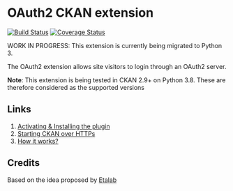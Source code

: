 OAuth2 CKAN extension
=====================

[![Build Status](https://travis-ci.org/conwetlab/ckanext-oauth2.svg?branch=master)](https://travis-ci.org/conwetlab/ckanext-oauth2)
[![Coverage Status](https://coveralls.io/repos/github/conwetlab/ckanext-oauth2/badge.svg?branch=master)](https://coveralls.io/github/conwetlab/ckanext-oauth2?branch=master)

WORK IN PROGRESS: This extension is currently being migrated to Python 3.

The OAuth2 extension allows site visitors to login through an OAuth2 server.

**Note**: This extension is being tested in CKAN 2.9+ on Python 3.8. These are therefore considered as the supported versions


## Links

1. [Activating & Installing the plugin](https://github.com/conwetlab/ckanext-oauth2/wiki/Activating-and-Installing)
2. [Starting CKAN over HTTPs](https://github.com/conwetlab/ckanext-oauth2/wiki/Starting-CKAN-over-HTTPs)
3. [How it works?](https://github.com/conwetlab/ckanext-oauth2/wiki/How-it-works%3F)


## Credits

Based on the idea proposed by [Etalab](https://github.com/etalab/ckanext-oauth2)
